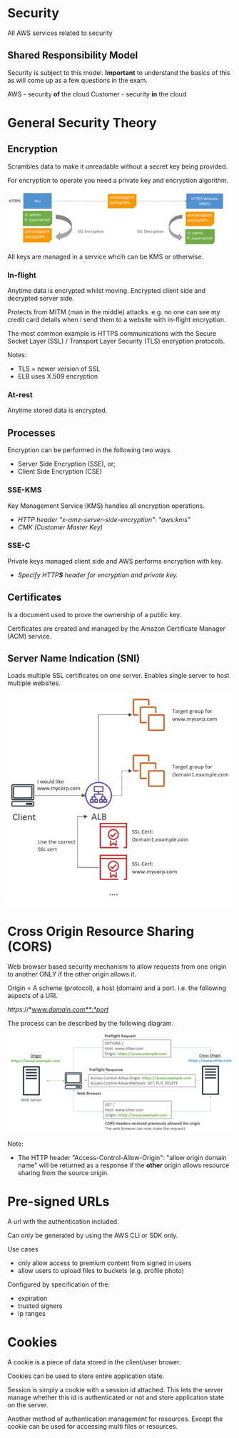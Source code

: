 # Security

All AWS services related to security

## Shared Responsibility Model

Security is subject to this model. **Important** to understand the basics of this as will come up as a few questions in the exam.

AWS         - security **of** the cloud
Customer    - security **in** the cloud

# General Security Theory

## Encryption

Scrambles data to make it unreadable without a secret key being provided.

For encryption to operate you need a private key and encryption algorithm.

![](./../../img/encryption.png)

All keys are managed in a service whcih can be KMS or otherwise.

### In-flight

Anytime data is encrypted whilst moving. Encrypted client side and decrypted server side.

Protects from MITM (man in the middle) attacks. e.g. no one can see my credit card details when i send them to a website with in-flight encryption.

The most common example is HTTPS communications with the Secure Socket Layer (SSL) / Transport Layer Security (TLS) encryption protocols.

Notes: 
- TLS = newer version of SSL
- ELB uses X.509 encryption

### At-rest

Anytime stored data is encrypted.

## Processes

Encryption can be performed in the following two ways.
- Server Side Encryption (SSE), or;
- Client Side Encryption (CSE)

### SSE-KMS

Key Management Service (KMS) handles all encryption operations.

- *HTTP header "x-amz-server-side-encryption": "aws:kms"*
- *CMK (Customer Master Key)*

### SSE-C

Private keys managed client side and AWS performs encryption with key.

- *Specify HTTP**S** header for encryption and private key.*

## Certificates

Is a document used to prove the ownership of a public key.

Certificates are created and managed by the Amazon Certificate Manager (ACM) service.

## Server Name Indication (SNI)

Loads multiple SSL certificates on one server. Enables single server to host multiple websites.

![](./../../img/sni_structure.png)

# Cross Origin Resource Sharing (CORS)

Web browser based security mechanism to allow requests from one origin to another ONLY if the other origin allows it.

Origin = A scheme (protocol), a host (domain) and a port. i.e. the following aspects of a URI.

*https*://**www.domain.com**:*port*

The process can be described by the following diagram.

![](./../../img/cors_process.png)

Note:
- The HTTP header "Access-Control-Allow-Origin": "allow origin domain name" will be returned as a response if the **other** origin allows resource sharing from the source origin.

# Pre-signed URLs

A url with the authentication included.

Can only be generated by using the AWS CLI or SDK only.

Use cases
- only allow access to premium content from signed in users
- allow users to upload files to buckets (e.g. profile photo)

Configured by specification of the:
- expiration
- trusted signers
- ip ranges

# Cookies

A cookie is a piece of data stored in the client/user brower.

Cookies can be used to store entire application state.

Session is simply a cookie with a session id attached. This lets the server manage whether this id is authenticated or not and store application state on the server.

Another method of authentication management for resources. Except the cookie can be used for accessing multi files or resources.